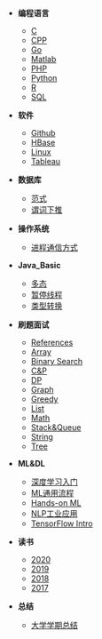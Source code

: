 * __编程语言__
  * [C](./docs/programming/C.md)
  * [CPP](./docs/programming/CPP.md)
  * [Go](./docs/programming/Go.md)
  * [Matlab](./docs/programming/Matlab.md)
  * [PHP](./docs/programming/PHP.md)
  * [Python](./docs/programming/Python.md)
  * [R](./docs/programming/R.md)
  * [SQL](./docs/programming/SQL.md)
  
* __软件__
  * [Github](./docs/app/github.md)
  * [HBase](./docs/app/hbase.md)
  * [Linux](./docs/app/Linux.md)
  * [Tableau](./docs/app/tableau.md)

* __数据库__
  * [范式](./docs/Database/NF.md)
  * [谓词下推](./docs/Database/Predicate_Pushdown.md)

* __操作系统__
  * [进程通信方式](./docs/OS/IPC.md)

* __Java_Basic__
  * [多态](./docs/Java_basic/polymorphism.md)
  * [暂停线程](./docs/Java_basic/suspend_thread.md)
  * [类型转换](./docs/Java_basic/type_conversion.md)
  
* __刷题面试__
  * [References](./docs/Algorithm/readme.md)
  * [Array](./docs/Algorithm/arr.md)
  * [Binary Search](./docs/Algorithm/binary_search.md)
  * [C&P](./docs/Algorithm/cp.md)
  * [DP](./docs/Algorithm/dp.md)
  * [Graph](./docs/Algorithm/graph.md)
  * [Greedy](./docs/Algorithm/greedy.md)
  * [List](./docs/Algorithm/list.md)
  * [Math](./docs/Algorithm/math.md)
  * [Stack&Queue](./docs/Algorithm/stq.md)
  * [String](./docs/Algorithm/string.md)
  * [Tree](./docs/Algorithm/tree.md)
  
  
* __ML&DL__
  * [深度学习入门](./docs/DL/01intro/dl_intro.md)
  * [ML通用流程](./docs/DL/C02.md)
  * [Hands-on ML](./docs/DL/C03.md)
  * [NLP工业应用](./docs/DL/04NLP_Industrial_Application/NLP_Industrial_Application.md)
  * [TensorFlow Intro](./docs/DL/05TF/TF.md)
  
  
* __读书__
  * [2020](./docs/reading/2020.md)
  * [2019](./docs/reading/2019.md)
  * [2018](./docs/reading/2018.md)
  * [2017](./docs/reading/2017.md)
  
* __总结__
  * [大学学期总结](./docs/summary/course_summary.md)